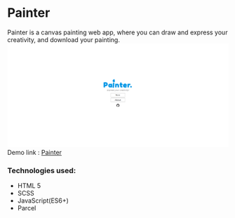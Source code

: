 # Painter
Painter is a canvas painting web app, where you can draw and express your creativity, and download your painting.
![Painter](/screenshots/Painter.png)
Demo link : [Painter](https://iamskab.github.io/Painter)

### Technologies used:
- HTML 5
- SCSS
- JavaScript(ES6+)
- Parcel
